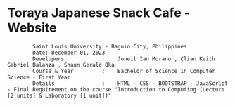 # Toraya Japanese Snack Cafe - Website
            Saint Louis University - Baguio City, Philippines
            Date: December 01, 2023
            Developers            :    Joneil Ian Morano , Clian Keith Gabriel Balanza , Shaun Gerald Oka
            Course & Year         :    Bachelor of Science in Computer Science - First Year
            Details               :    HTML - CSS - BOOTSTRAP - JavaScript - Final Requirement on the course "Introduction to Computing (Lecture [2 units] & Laboratory [1 unit])"
            
